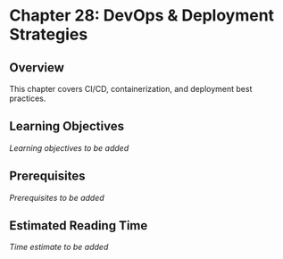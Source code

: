 # Chapter 28: DevOps & Deployment Strategies

## Overview

This chapter covers CI/CD, containerization, and deployment best practices.

## Learning Objectives

*Learning objectives to be added*

## Prerequisites

*Prerequisites to be added*

## Estimated Reading Time

*Time estimate to be added*
